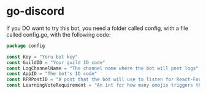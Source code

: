 # go-discord

If you DO want to try this bot, you need a folder called config, with a file called config.go, with the following code:

```go
package config

const Key = "Yoru bot key"
const GuildID = "Your guild ID code"
const LogChannelName = "The channel name where the bot will post logs"
const AppID = "The bot's ID code"
const RFRPostID = "A post that the bot will use to listen for React-For-Roles"
const LearningVoteRequirement = "An int for how many emojis triggers the bot to copy the post to Learning Reources

```
